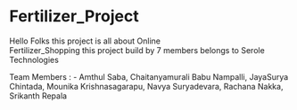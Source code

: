# Fertilizer_Project

Hello Folks this project is all about Online  
Fertilizer_Shopping this project build by 7 members belongs to Serole Technologies 

Team Members : -
Amthul Saba, 
Chaitanyamurali Babu Nampalli, 
JayaSurya Chintada, 
Mounika Krishnasagarapu, 
Navya Suryadevara, 
Rachana Nakka, 
Srikanth Repala
